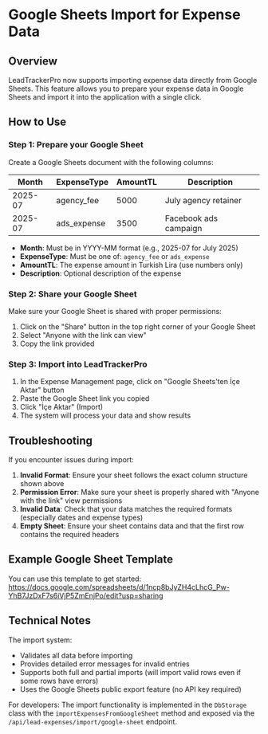 # Google Sheets Import for Expense Data

## Overview

LeadTrackerPro now supports importing expense data directly from Google Sheets. This feature allows you to prepare your expense data in Google Sheets and import it into the application with a single click.

## How to Use

### Step 1: Prepare your Google Sheet

Create a Google Sheets document with the following columns:

| Month   | ExpenseType | AmountTL | Description           |
| ------- | ----------- | -------- | --------------------- |
| 2025-07 | agency_fee  | 5000     | July agency retainer  |
| 2025-07 | ads_expense | 3500     | Facebook ads campaign |

- **Month**: Must be in YYYY-MM format (e.g., 2025-07 for July 2025)
- **ExpenseType**: Must be one of: `agency_fee` or `ads_expense`
- **AmountTL**: The expense amount in Turkish Lira (use numbers only)
- **Description**: Optional description of the expense

### Step 2: Share your Google Sheet

Make sure your Google Sheet is shared with proper permissions:

1. Click on the "Share" button in the top right corner of your Google Sheet
2. Select "Anyone with the link can view"
3. Copy the link provided

### Step 3: Import into LeadTrackerPro

1. In the Expense Management page, click on "Google Sheets'ten İçe Aktar" button
2. Paste the Google Sheet link you copied
3. Click "İçe Aktar" (Import)
4. The system will process your data and show results

## Troubleshooting

If you encounter issues during import:

1. **Invalid Format**: Ensure your sheet follows the exact column structure shown above
2. **Permission Error**: Make sure your sheet is properly shared with "Anyone with the link" view permissions
3. **Invalid Data**: Check that your data matches the required formats (especially dates and expense types)
4. **Empty Sheet**: Ensure your sheet contains data and that the first row contains the required headers

## Example Google Sheet Template

You can use this template to get started:
https://docs.google.com/spreadsheets/d/1ncp8bJyZH4cLhcG_Pw-YhB7JzDxF7s6iVjP5ZmEnjPo/edit?usp=sharing

## Technical Notes

The import system:

- Validates all data before importing
- Provides detailed error messages for invalid entries
- Supports both full and partial imports (will import valid rows even if some rows have errors)
- Uses the Google Sheets public export feature (no API key required)

For developers: The import functionality is implemented in the `DbStorage` class with the `importExpensesFromGoogleSheet` method and exposed via the `/api/lead-expenses/import/google-sheet` endpoint.
